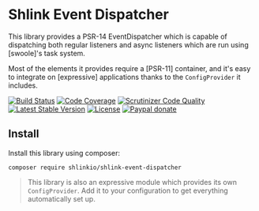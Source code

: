 # Shlink Event Dispatcher

This library provides a PSR-14 EventDispatcher which is capable of dispatching both regular listeners and async listeners which are run using [swoole]'s task system.

Most of the elements it provides require a [PSR-11] container, and it's easy to integrate on [expressive] applications thanks to the `ConfigProvider` it includes.

[![Build Status](https://img.shields.io/travis/shlinkio/shlink-event-dispatcher.svg?style=flat-square)](https://travis-ci.org/shlinkio/shlink-event-dispatcher)
[![Code Coverage](https://img.shields.io/scrutinizer/coverage/g/shlinkio/shlink-event-dispatcher.svg?style=flat-square)](https://scrutinizer-ci.com/g/shlinkio/shlink-event-dispatcher/?branch=master)
[![Scrutinizer Code Quality](https://img.shields.io/scrutinizer/g/shlinkio/shlink-event-dispatcher.svg?style=flat-square)](https://scrutinizer-ci.com/g/shlinkio/shlink-event-dispatcher/?branch=master)
[![Latest Stable Version](https://img.shields.io/github/release/shlinkio/shlink-event-dispatcher.svg?style=flat-square)](https://packagist.org/packages/shlinkio/shlink-event-dispatcher)
[![License](https://img.shields.io/github/license/shlinkio/shlink-event-dispatcher.svg?style=flat-square)](https://github.com/shlinkio/shlink-event-dispatcher/blob/master/LICENSE)
[![Paypal donate](https://img.shields.io/badge/Donate-paypal-blue.svg?style=flat-square&logo=paypal&colorA=aaaaaa)](https://acel.me/donate)

## Install

Install this library using composer:

    composer require shlinkio/shlink-event-dispatcher

> This library is also an expressive module which provides its own `ConfigProvider`. Add it to your configuration to get everything automatically set up.
